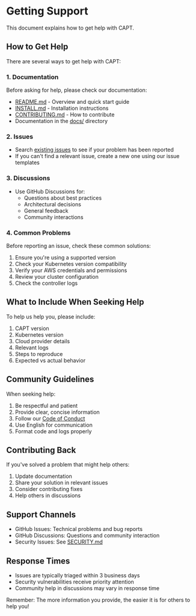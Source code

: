# Getting Support

This document explains how to get help with CAPT.

## How to Get Help

There are several ways to get help with CAPT:

### 1. Documentation

Before asking for help, please check our documentation:

- [README.md](../README.md) - Overview and quick start guide
- [INSTALL.md](../INSTALL.md) - Installation instructions
- [CONTRIBUTING.md](../CONTRIBUTING.md) - How to contribute
- Documentation in the [docs/](../docs/) directory

### 2. Issues

- Search [existing issues](https://github.com/appthrust/capt/issues) to see if your problem has been reported
- If you can't find a relevant issue, create a new one using our issue templates

### 3. Discussions

- Use GitHub Discussions for:
  - Questions about best practices
  - Architectural decisions
  - General feedback
  - Community interactions

### 4. Common Problems

Before reporting an issue, check these common solutions:

1. Ensure you're using a supported version
2. Check your Kubernetes version compatibility
3. Verify your AWS credentials and permissions
4. Review your cluster configuration
5. Check the controller logs

## What to Include When Seeking Help

To help us help you, please include:

1. CAPT version
2. Kubernetes version
3. Cloud provider details
4. Relevant logs
5. Steps to reproduce
6. Expected vs actual behavior

## Community Guidelines

When seeking help:

1. Be respectful and patient
2. Provide clear, concise information
3. Follow our [Code of Conduct](../CODE_OF_CONDUCT.md)
4. Use English for communication
5. Format code and logs properly

## Contributing Back

If you've solved a problem that might help others:

1. Update documentation
2. Share your solution in relevant issues
3. Consider contributing fixes
4. Help others in discussions

## Support Channels

- GitHub Issues: Technical problems and bug reports
- GitHub Discussions: Questions and community interaction
- Security Issues: See [SECURITY.md](../SECURITY.md)

## Response Times

- Issues are typically triaged within 3 business days
- Security vulnerabilities receive priority attention
- Community help in discussions may vary in response time

Remember: The more information you provide, the easier it is for others to help you!
